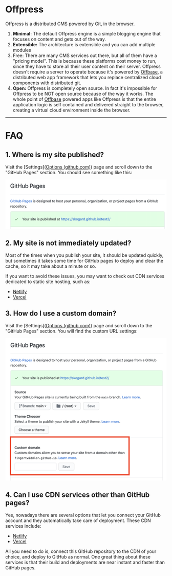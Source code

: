 # Offpress

Offpress is a distributed CMS powered by Git, in the browser.

1. **Minimal:** The default Offpress engine is a simple blogging engine that focuses on content and gets out of the way.
2. **Extensible:** The architecture is extensible and you can add multiple modules
3. Free: There are many CMS services out there, but all of them have a "pricing model". This is because these platforms cost money to run, since they have to store all their user content on their server. Offpress doesn't require a server to operate because it's powered by [Offbase](https://offbase.org), a distributed web app framework that lets you replace centralized cloud components with distributed git.
4. **Open:** Offpress is completely open source. In fact it's impossible for Offpress to be NOT open source because of the way it works. The whole point of [Offbase](https://offbase.org) powered apps like Offpress is that the entire application logic is self contained and delivered straight to the browser, creating a virtual cloud environment inside the browser.

---

# FAQ

## 1. Where is my site published?

Visit the [Settings]([Options (github.com)](https://github.com/fingertwiddler/test2/settings)) page and scroll down to the "GitHub Pages" section. You should see something like this:

![url](url.png)

## 2. My site is not immediately updated?

Most of the times when you publish your site, it should be updated quickly, but sometimes it takes some time for GitHub pages to deploy and clear the cache, so it may take about a minute or so.

If you want to avoid these issues, you may want to check out CDN services dedicated to static site hosting, such as:

- [Netlify](https://www.netlify.com/)
- [Vercel](https://vercel.com/)

## 3. How do I use a custom domain?

Visit the [Settings]([Options (github.com)](https://github.com/fingertwiddler/test2/settings)) page and scroll down to the "GitHub Pages" section. You will find the custom URL settings:

![custom](custom.png)

## 4. Can I use CDN services other than GitHub pages?

Yes, nowadays there are several options that let you connect your GitHub account and they automatically take care of deployment. These CDN services include:

- [Netlify](https://www.netlify.com/)
- [Vercel](https://vercel.com/)

All you need to do is, connect this GitHub repository to the CDN of your choice, and deploy to GitHub as normal. One great thing about these services is that their build and deployments are near instant and faster than GitHub pages.
